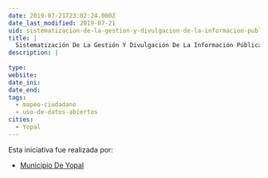 ```yaml
---
date: 2019-07-21T23:02:24.000Z
date_last_modified: 2019-07-21
uid: sistematizacion-de-la-gestion-y-divulgacion-de-la-informacion-publica-de-ordenamiento-territorial-del-municipio-de-yopal
title: |
  Sistematización De La Gestión Y Divulgación De La Información Pública De Ordenamiento Territorial Del Municipio De Yopal
description: |
  
type: 
website: 
date_ini: 
date_end: 
tags:
  - mapeo-ciudadano
  - uso-de-datos-abiertos
cities: 
  - Yopal
---
```


Esta iniciativa fue realizada por:

- [Municipio De Yopal](/organizaciones/municipio-de-yopal)

